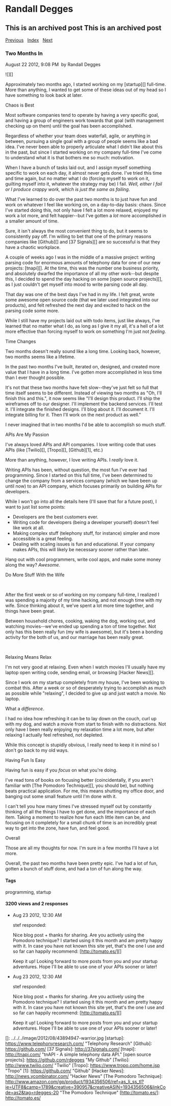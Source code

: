 # Randall Degges

## This is an archived post This is an archived post

[Previous][]   [Index][]   [Next][]

### Two Months In

August 22 2012, 9:08 PM  by Randall Degges

![][]

Approximately two months ago, I started working on my [startup][] full-time.
More than anything, I wanted to get some of these ideas out of my head so I have
something to look back at later.

Chaos is Best

Most software companies tend to operate by having a very specific goal, and
having a group of engineers work towards that goal (with management checking up
on them) until the goal has been accomplished.

Regardless of whether your team does waterfall, agile, or anything in between,
pursuing a single goal with a group of people seems like a bad idea. I've never
been able to properly articulate what I didn't like about this in the past, but
since I started working on my company full-time I've come to understand what it
is that bothers me so much: motivation.

When I have a bunch of tasks laid out, and I assign myself something specific to
work on each day, it almost never gets done. I've tried this time and time
again, but no matter what I do (forcing myself to work on it, guilting myself
into it, whatever the strategy may be) I fail. *Well, either I fail or I produce
crappy work, which is just the same as failing.*

What I've learned to do over the past two months is to just have fun and work on
whatever I feel like working on, on a day-to-day basis: chaos. Since I've
started doing this, not only have I felt a lot more relaxed, enjoyed my work a
lot more, and felt happier--but I've gotten a *lot* more accomplished in a
smaller amount of time.

Sure, it isn't always the most convenient thing to do, but it seems to
consistently pay off. I'm willing to bet that one of the primary reasons
companies like [Github][] and [37 Signals][] are so successful is that they have
a chaotic workplace.

A couple of weeks ago I was in the middle of a massive project: writing parsing
code for enormous amounts of telephony data for one of our new projects:
[tnapi][]. At the time, this was the number one business priority, and
absolutely dwarfed the importance of all my other work--but despite this, I
decided to spend the day hacking on some [open source projects][], as I just
couldn't get myself into mood to write parsing code all day.

That day was one of the best days I've had in my life. I felt great, wrote some
awesome open source code (that we later used integrated into our products), and
felt refreshed the next day and excited to hack on the parsing code some more.

While I still have my projects laid out with todo items, just like always, I've
learned that no matter what I do, as long as I give it my all, it's a hell of a
lot more effective than forcing myself to work on something I'm just not
*feeling*.

Time Changes

Two months doesn't really sound like a long time. Looking back, however, two
months seems like a lifetime.

In the past two months I've built, iterated on, designed, and created more value
that I have in a long time. I've gotten more accomplished in less time than I
ever thought possible.

It's not that these two months have felt slow--they've just felt so full that
time itself seems to be different. Instead of viewing two months as "Oh, I'll
finish this and this.", it now seems like "I'll design this product. I'll ship
the wireframes off to our designer. I'll implement the backend services. I'll
test it. I'll integrate the finished designs. I'll blog about it. I'll document
it. I'll integrate billing for it. Then I'll work on the next product as well."

I never imagined that in two months I'd be able to accomplish so much stuff.

APIs Are My Passion

I've always loved APIs and API companies. I love writing code that uses APIs
(like [Twilio][], [Tropo][], [Github][1], etc.)

More than anything, however, I love writing APIs. I *really* love it.

Writing APIs has been, without question, the most fun I've ever had programming.
Since I started on this full time, I've been determined to change the company
from a services company (which we have been up until now) to an API company,
which focuses primarily on building APIs for developers.

While I won't go into all the details here (I'll save that for a future post), I
want to just list some points:

-   Developers are the best customers ever.
-   Writing code for developers (being a developer yourself) doesn't feel like
    work at all.
-   Making complex stuff (telephony stuff, for instance) simpler and more
    accessible is a great feeling.
-   Dealing with scaling issues is fun and educational. If your company makes
    APIs, this will likely be necessary sooner rather than later.

Hang out with cool programmers, write cool apps, and make some money along the
way? *Awesome.*

Do More Stuff With the Wife

 

After the first week or so of working on my company full-time, I realized I was
spending a majority of my time hacking, and not enough time with my wife. Since
thinking about it, we've spent a lot more time together, and things have been
great.

Between household chores, cooking, waking the dog, working out, and watching
movies--we've ended up spending a ton of time together. Not only has this been
really fun (my wife is awesome), but it's been a bonding activity for the both
of us, and our marriage has been really great.

 

Relaxing Means Relax

I'm not very good at relaxing. Even when I watch movies I'll usually have my
laptop open writing code, sending email, or browsing [Hacker News][].

Since I work on my startup completely from my house, I've been working to combat
this. After a week or so of desperately trying to accomplish as much as possible
while "relaxing", I decided to give up and just watch a movie. No laptop.

What a *difference*.

I had no idea how refreshing it can be to lay down on the couch, curl up with my
dog, and watch a movie from start to finish with no distractions. Not only have
I been really enjoying my relaxation time a lot more, but after relaxing I
actually feel refreshed, not depleted.

While this concept is stupidly obvious, I really need to keep it in mind so I
don't go back to my old ways.

Having Fun Is Easy

Having fun is easy if you *focus* on what you're doing.

I've read tons of books on focusing better (coincidentally, if you aren't
familiar with [The Pomodoro Technique][], you should be), but nothing beats
practical application. For me, this means shutting my office door, and banging
out some small feature until I'm done with it.

I can't tell you how many times I've stressed myself out by constantly thinking
of all the things I have to get done, and the importance of each item. Taking a
moment to realize how fun each little item can be, and focusing on it completely
for a small chunk of time is an incredibly great way to get into the zone, have
fun, and feel good.

Overall

Those are all my thoughts for now. I'm sure in a few months I'll have a lot
more. 

Overall, the past two months have been pretty epic. I've had a lot of fun,
gotten a bunch of stuff done, and had a ton of fun along the way.

#### Tags

programming, startup

#### 3200 views and 2 responses

-   Aug 23 2012, 12:30 AM

    stef responded:

    Nice blog post + thanks for sharing. Are you actively using the Pomodoro
    technique? I started using it this month and am pretty happy with it. In
    case you have not known this site yet, that's the one I use and so far can
    happily recommend: [http://tomato.es/][]

    Keep it up! Looking forward to more posts from you and your startup
    adventures. Hope I'll be able to use one of your APIs sooner or later!

-   Aug 23 2012, 12:30 AM

    stef responded:

    Nice blog post + thanks for sharing. Are you actively using the Pomodoro
    technique? I started using it this month and am pretty happy with it. In
    case you have not known this site yet, that's the one I use and so far can
    happily recommend: [http://tomato.es/][]

    Keep it up! Looking forward to more posts from you and your startup
    adventures. Hope I'll be able to use one of your APIs sooner or later!

  [Previous]: ../../../posts/2012/08/service-oriented-hacking-issues.html
  [Index]: ../../../index-2.html
  [Next]: ../../../posts/2012/07/service-oriented-development.html
  []: ../../../image/2012/08/43894947-warrior.jpg
  [startup]: https://www.telephonyresearch.com/ "Telephony Research"
  [Github]: https://github.com/
  [37 Signals]: http://37signals.com/
  [tnapi]: http://tnapi.com/ "tnAPI - A simple telephony data API."
  [open source projects]: https://github.com/rdegges "My Github"
  [Twilio]: http://www.twilio.com/ "Twilio"
  [Tropo]: https://www.tropo.com/home.jsp "Tropo"
  [1]: https://github.com/ "Github"
  [Hacker News]: http://news.ycombinator.com/ "Hacker News"
  [The Pomodoro Technique]: http://www.amazon.com/gp/product/1934356506/ref=as_li_ss_tl?ie=UTF8&camp=1789&creative=390957&creativeASIN=1934356506&linkCode=as2&tag=rdegges-20
    "The Pomodoro Technique"
  [http://tomato.es/]: http://tomato.es/
